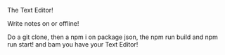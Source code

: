The Text Editor!

Write notes on or offline!

Do a git clone, then a npm i on package json, the npm run build and npm run start! and bam you have your Text Editor!
